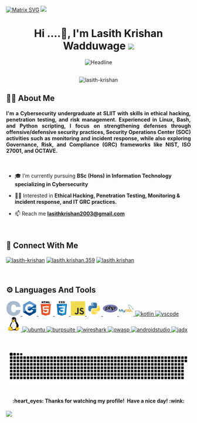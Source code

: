 [![Matrix SVG](https://raw.githubusercontent.com/rodrigograca31/rodrigograca31/master/matrix.svg)](https://www.youtube.com/watch?v=SDkAGkd4NLc)
<img src="https://user-images.githubusercontent.com/73097560/115834477-dbab4500-a447-11eb-908a-139a6edaec5c.gif">
<h1 align="center">Hi ....👋, I'm Lasith Krishan Wadduwage <picture><img src = "https://github.com/7oSkaaa/7oSkaaa/blob/main/Images/about_me.gif?raw=true" width = 50px></picture></h1>
<div align=center>
        <img src="https://readme-typing-svg.herokuapp.com?color=%23FF0000&size=30&center=true&vCenter=true&width=700&height=50&lines=Cyber+Security+Enthusiast.....;Hunting+Threats+In+The+Shadows....." alt="Headline" />
    </div>  
<br>
<p align="center"> <img src="https://komarev.com/ghpvc/?username=lasith-krishan&label=Profile%20views&color=0e75b6&style=flat" alt="lasith-krishan" /> </p>

## 👨‍💻 About Me
    
<h4 align="justify">I'm a Cybersecurity undergraduate at SLIIT with skills in ethical hacking, penetration testing, and risk management. Experienced in Linux, Bash, and Python scripting, I focus on strengthening defenses through offensive/defensive security practices, Security Operations Center (SOC) activities such as monitoring and incident response, while also exploring Governance, Risk, and Compliance (GRC) frameworks like NIST, ISO 27001, and OCTAVE.</h4>

</br>

- 🎓 I’m currently pursuing **BSc (Hons) in Information Technology specializing in Cybersecurity**

- 👨‍💻 Interested in **Ethical Hacking, Penetration Testing, Monitoring & incident response, and IT GRC practices.**

- 📫 Reach me **lasithkrishan2003@gmail.com**

<br>

## 🤝 Connect With Me
<p align="left">
<a href="https://linkedin.com/in/lasith-krishan" target="blank"><img align="center" src="https://raw.githubusercontent.com/rahuldkjain/github-profile-readme-generator/master/src/images/icons/Social/linked-in-alt.svg" alt="lasith-krishan" height="30" width="40" /></a>
<a href="https://fb.com/lasith.krishan.359" target="blank"><img align="center" src="https://raw.githubusercontent.com/rahuldkjain/github-profile-readme-generator/master/src/images/icons/Social/facebook.svg" alt="lasith.krishan.359" height="30" width="40" /></a>
<a href="https://instagram.com/lasith.krishan" target="blank"><img align="center" src="https://raw.githubusercontent.com/rahuldkjain/github-profile-readme-generator/master/src/images/icons/Social/instagram.svg" alt="lasith.krishan" height="30" width="40" /></a>
</p>

<br>

## ⚙️ Languages And Tools
<p align="left">

  <!-- C -->
  <a href="https://www.cprogramming.com/" target="_blank" rel="noreferrer">
    <img src="https://raw.githubusercontent.com/devicons/devicon/master/icons/c/c-original.svg" alt="c" width="40" height="40"/>
  </a>

  <!-- C++ -->
  <a href="https://www.w3schools.com/cpp/" target="_blank" rel="noreferrer">
    <img src="https://raw.githubusercontent.com/devicons/devicon/master/icons/cplusplus/cplusplus-original.svg" alt="cplusplus" width="40" height="40"/>
  </a>

  <!-- HTML5 -->
  <a href="https://www.w3.org/html/" target="_blank" rel="noreferrer">
    <img src="https://raw.githubusercontent.com/devicons/devicon/master/icons/html5/html5-original-wordmark.svg" alt="html5" width="40" height="40"/>
  </a>

  <!-- CSS3 -->
  <a href="https://www.w3schools.com/css/" target="_blank" rel="noreferrer">
    <img src="https://raw.githubusercontent.com/devicons/devicon/master/icons/css3/css3-original-wordmark.svg" alt="css3" width="40" height="40"/>
  </a>

  <!-- JavaScript -->
  <a href="https://developer.mozilla.org/en-US/docs/Web/JavaScript" target="_blank" rel="noreferrer">
    <img src="https://raw.githubusercontent.com/devicons/devicon/master/icons/javascript/javascript-original.svg" alt="javascript" width="40" height="40"/>
  </a>

  <!-- Python -->
  <a href="https://www.python.org" target="_blank" rel="noreferrer">
    <img src="https://raw.githubusercontent.com/devicons/devicon/master/icons/python/python-original.svg" alt="python" width="40" height="40"/>
  </a>

  <!-- PHP -->
  <a href="https://www.php.net" target="_blank" rel="noreferrer">
    <img src="https://raw.githubusercontent.com/devicons/devicon/master/icons/php/php-original.svg" alt="php" width="40" height="40"/>
  </a>

  <!-- MySQL -->
  <a href="https://www.mysql.com/" target="_blank" rel="noreferrer">
    <img src="https://raw.githubusercontent.com/devicons/devicon/master/icons/mysql/mysql-original-wordmark.svg" alt="mysql" width="40" height="40"/>
  </a>

  <!-- Kotlin -->
  <a href="https://kotlinlang.org" target="_blank" rel="noreferrer">
    <img src="https://www.vectorlogo.zone/logos/kotlinlang/kotlinlang-icon.svg" alt="kotlin" width="40" height="40"/>
  </a>

  <!-- Visual Studio Code -->
  <a href="https://code.visualstudio.com/" target="_blank" rel="noreferrer">
    <img src="https://cdn.jsdelivr.net/gh/devicons/devicon/icons/vscode/vscode-original.svg" alt="vscode" width="40" height="40"/>
  </a>

  <!-- Linux -->
  <a href="https://www.linux.org/" target="_blank" rel="noreferrer">
    <img src="https://raw.githubusercontent.com/devicons/devicon/master/icons/linux/linux-original.svg" alt="linux" width="40" height="40"/>
  </a>

  <!-- Ubuntu -->
  <a href="https://ubuntu.com/" target="_blank" rel="noreferrer">
    <img src="https://cdn.jsdelivr.net/gh/devicons/devicon/icons/ubuntu/ubuntu-original.svg" alt="ubuntu" width="40" height="40"/>
  </a>

  <!-- Burp Suite -->
  <a href="https://portswigger.net/burp" target="_blank" rel="noreferrer">
    <img src="https://cdn.simpleicons.org/burpsuite/FF6600" alt="burpsuite" width="40" height="40"/>
  </a>

  <!-- Wireshark -->
  <a href="https://www.wireshark.org/" target="_blank" rel="noreferrer">
    <img src="https://cdn.simpleicons.org/wireshark/1679A3" alt="wireshark" width="40" height="40"/>
  </a>

  <!-- OWASP -->
  <a href="https://owasp.org/" target="_blank" rel="noreferrer">
    <img src="https://www.svgrepo.com/show/439251/owasp.svg" alt="owasp" width="40" height="40"/>
  </a>

  <!-- Android Studio -->
  <a href="https://developer.android.com/studio" target="_blank" rel="noreferrer">
    <img src="https://cdn.jsdelivr.net/gh/devicons/devicon/icons/androidstudio/androidstudio-original.svg" alt="androidstudio" width="40" height="40"/>
  </a>

  <!-- Jadx -->
  <a href="https://github.com/skylot/jadx" target="_blank" rel="noreferrer">
    <img src="https://raw.githubusercontent.com/flathub/com.github.skylot.jadx/master/jadx-logo.svg" alt="jadx" width="40" height="40"/>
  </a>

</p>
<br>

<p >
    <picture align="center">
      <source media="(prefers-color-scheme: dark)" srcset="https://raw.githubusercontent.com/ashu-guo/ashu-guo/master/assets/github-contribution-grid-snake.svg">
      <source media="(prefers-color-scheme: light)" srcset="https://raw.githubusercontent.com/ashu-guo/ashu-guo/master/assets/github-contribution-grid-snake.svg">
      <img alt="github contribution grid snake animation" src="https://raw.githubusercontent.com/ashu-guo/ashu-guo/master/assets/github-contribution-grid-snake.svg">
    </picture>
</p>

<div align="center">
  <h4>:heart_eyes: Thanks for watching my profile! &nbsp;Have a nice day! :wink:</h4>
</div>

<img src="https://user-images.githubusercontent.com/73097560/115834477-dbab4500-a447-11eb-908a-139a6edaec5c.gif">

